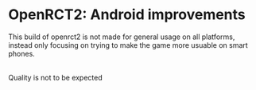 # OpenRCT2: Android improvements
This build of openrct2 is not made for general usage on all platforms, instead only focusing on trying to make the game more usuable on smart phones.<br><br>

Quality is not to be expected